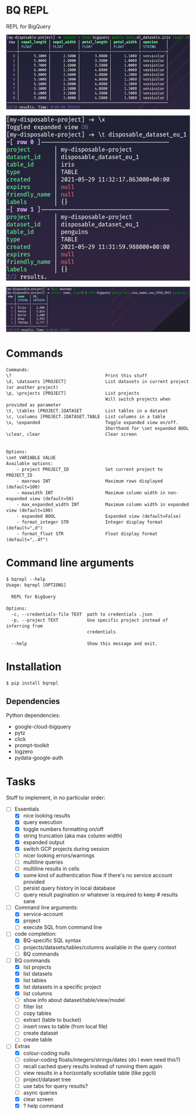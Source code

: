 # BQ REPL
REPL for BigQuery

![](screenshots/screenshot01.png)

![](screenshots/screenshot02.png)

![](screenshots/screenshot03.png)

# Commands
```
Commands:
\?                                    Print this stuff
\d, \datasets [PROJECT]               List datasets in current project (or another project)
\p, \projects [PROJECT]               List projects
                                      Will switch projects when provided as parameter
\t, \tables [PROJECT.]DATASET         List tables in a dataset
\c, \columns [PROJECT.]DATASET.TABLE  List columns in a table
\x, \expanded                         Toggle expanded view on/off.
                                      Shorthand for \set expanded BOOL
\clear, clear                         Clear screen


Options:
\set VARIABLE VALUE                   
Available options:
    - project PROJECT_ID              Set current project to PROJECT_ID
    - maxrows INT                     Maximum rows displayed (default=100)
    - maxwidth INT                    Maximum column width in non-expanded view (default=50)
    - max_expanded_width INT          Maximum column width in expanded view (default=100)
    - expanded BOOL                   Expanded view (default=False)
    - format_integer STR              Integer display format (default=",d")
    - format_float STR                Float display format (default=",.4f")
```

# Command line arguments
```
$ bqrepl --help
Usage: bqrepl [OPTIONS]

  REPL for BigQuery

Options:
  -c, --credentials-file TEXT  path to credentials .json
  -p, --project TEXT           Use specific project instead of inferring from
                               credentials

  --help                       Show this message and exit.
```

# Installation
```bash
$ pip install bqrepl
```

## Dependencies
Python dependencies:
- google-cloud-bigquery
- pytz
- click
- prompt-toolkit
- logzero
- pydata-google-auth

# Tasks
Stuff to implement, in no particular order:

- [ ] Essentials
    - [x] nice looking results
    - [x] query execution
    - [x] toggle numbers formatting on/off
    - [x] string truncation (aka max column width)
    - [x] expanded output
    - [x] switch GCP projects during session
    - [ ] nicer looking errors/warnings
    - [ ] multiline queries
    - [ ] multiline results in cells
    - [x] some kind of authentication flow if there's no service account provided
    - [ ] persist query history in local database
    - [ ] query result pagination or whatever is required to keep # results sane

- [ ] Command line arguments:
    - [x] service-account
    - [x] project
    - [ ] execute SQL from command line

- [ ] code completion:
    - [x] BQ-specific SQL syntax
    - [ ] projects/datasets/tables/columns available in the query context
    - [ ] BQ commands

- [ ] BQ commands
    - [x] list projects
    - [x] list datasets
    - [x] list tables
    - [x] list datasets in a specific project
    - [x] list columns
    - [ ] show info about dataset/table/view/model
    - [ ] filter list
    - [ ] copy tables
    - [ ] extract (table to bucket)
    - [ ] insert rows to table (from local file)
    - [ ] create dataset
    - [ ] create table

- [ ] Extras
    - [x] colour-coding nulls
    - [ ] colour-coding floats/integers/strings/dates (do I even need this?)
    - [ ] recall cached query results instead of running them again
    - [ ] view results in a horizontally scrollable table (like pgcli)
    - [ ] project/dataset tree
    - [ ] use tabs for query results?
    - [ ] async queries
    - [x] clear screen
    - [x] \? help command

